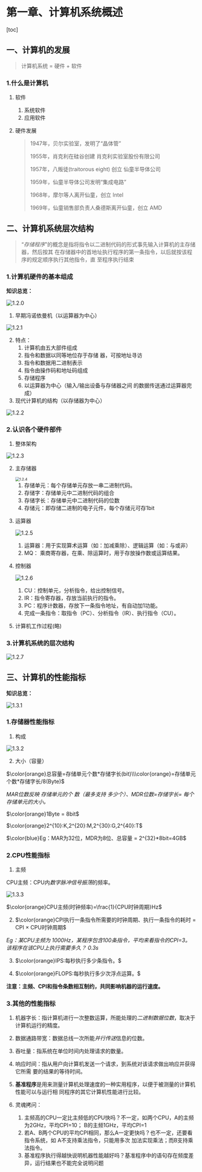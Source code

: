 # 第一章、计算机系统概述

[toc]

## 一、计算机的发展

> 计算机系统 = 硬件 + 软件

### 1.什么是计算机

1. 软件

   1. 系统软件
   2. 应用软件

2. 硬件发展

   > 1947年，贝尔实验室，发明了“晶体管”
   >
   > 1955年，肖克利在硅谷创建 肖克利实验室股份有限公司 
   >
   > 1957年，八叛徒(traitorous eight) 创立 仙童半导体公司 
   >
   > 1959年，仙童半导体公司发明“集成电路” 
   >
   > 1968年，摩尔等人离开仙童，创立 Intel 
   >
   > 1969年，仙童销售部负责人桑德斯离开仙童，创立 AMD

## 二、计算机系统层次结构

> “*存储程序*”的概念是指将指令以二进制代码的形式事先输入计算机的主存储器，然后按其 在存储器中的首地址执行程序的第一条指令，以后就按该程序的规定顺序执行其他指令，直 至程序执行结束

### 1.计算机硬件的基本组成

**知识总览：**

![1.2.0](img\1.2.0.png)

1. 早期冯诺依曼机（以运算器为中心）

![1.2.1](img\1.2.1.png)

2. 特点：
   1. 计算机由五大部件组成
   2. 指令和数据以同等地位存于存储 器，可按地址寻访
   3. 指令和数据用二进制表示
   4. 指令由操作码和地址码组成
   5. 存储程序
   6. 以运算器为中心（输入/输出设备与存储器之间 的数据传送通过运算器完成）
3. 现代计算机的结构（以存储器为中心）

![1.2.2](img\1.2.2.png)

### 2.认识各个硬件部件

1. 整体架构

![1.2.3](img\1.2.3.png)

2. 主存储器

   <img src="img\1.2.4.png" alt="1.2.4" style="zoom:67%;" />

   1. 存储单元：每个存储单元存放一串二进制代码。
   2. 存储字：存储单元中二进制代码的组合
   3. 存储字长：存储单元中二进制代码的位数
   4. 存储元：即存储二进制的电子元件，每个存储元可存1bit

3. 运算器

   ![1.2.5](img\1.2.5.png)

   1. 运算器：用于实现算术运算（如：加减乘除）、逻辑运算（如：与或非）
   2. MQ： 乘商寄存器，在乘、除运算时，用于存放操作数或运算结果。

4. 控制器

   ![1.2.6](img\1.2.6.png)

   1. CU：控制单元，分析指令，给出控制信号。
   2. IR：指令寄存器，存放当前执行的指令。
   3. PC：程序计数器，存放下一条指令地址，有自动加1功能。
   4. 完成一条指令：取指令（PC）、分析指令（IR）、执行指令（CU）。

5. 计算机工作过程(略)



### 3.计算机系统的层次结构

![1.2.7](img\1.2.7.png)



## 三、计算机的性能指标

**知识总览：**

![1.3.1](img\1.3.1.png)

### 1.存储器性能指标

1. 构成

![1.3.2](C:\Users\XF\Desktop\学习笔记\计算机组成原理\第1章、计算机系统概述\img\1.3.2.png)

2. 大小（容量）

$\color{orange}总容量=存储单元个数*存储字长(bit)\\\color{orange}=存储单元个数*存储字长/8(Byte)$​​​

*MAR位数反映 存储单元的个 数（最多支持 多少个）、MDR位数=存储字长= 每个存储单元的大小。*

$\color{orange}1Byte = 8bit$​

$\color{orange}2^{10}:K,2^{20}:M,2^{30}:G,2^{40}:T$​

$\color{blue}Eg：MAR为32位，MDR为8位、总容量 = 2^{32}*8bit=4GB$

### 2.CPU性能指标

1. 主频

CPU主频：CPU内*数字脉冲信号振荡*的频率。

![1.3.3](img\1.3.3.png)

$\color{orange}CPU主频(时钟频率)=\frac{1}{CPU时钟周期}Hz$​

2. $\color{orange}CPI执行一条指令所需要的时钟周期、执行一条指令的耗时 = CPI × CPU时钟周期$​

*Eg：某CPU主频为 1000Hz，某程序包含100条指令，平均来看指令的CPI=3。 该程序在该CPU上执行需要多久？   0.3s*

3. $\color{orange}IPS:每秒执行多少条指令。$​​​

4. $\color{orange}FLOPS:每秒执行多少次浮点运算。$

**注意：主频、CPI和指令条数相互制约，共同影响机器的运行速度。**

### 3.其他的性能指标

1. 机器字长：指计算机进行一次整数运算，所能处理的*二进制数据位数*，取决于计算机运行的精度。

2. 数据通路带宽：数据总线一次所能*并行传送*信息的位数。
3. 吞吐量：指系统在单位时间内处理请求的数量。
4. 响应时间：指从用户向计算机发送一个请求，到系统对该请求做出响应并获得它所需 要的结果的等待时间。
5. **基准程序**是用来测量计算机处理速度的一种实用程序，以便于被测量的计算机性能可以与运行相 同程序的其它计算机性能进行比较。
6. 灵魂拷问：
   1. 主频高的CPU一定比主频低的CPU快吗？不一定，如两个CPU，A的主频为2GHz，平均CPI=10； B的主频1GHz，平均CPI=1
   2. 若A、B两个CPU的平均CPI相同，那么A一定更快吗？也不一定，还要看指令系统，如 A不支持乘法指令，只能用多次 加法实现乘法；而B支持乘法指令。
   3. 基准程序执行得越快说明机器性能越好吗？基准程序中的语句存在频度差异，运行结果也不能完全说明问题